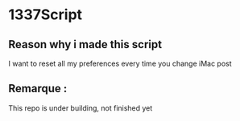 # 1337Script

## Reason why i made this script 

I want to reset all my preferences every time you change iMac post

## Remarque :

This repo is under building, not finished yet
